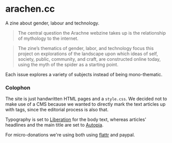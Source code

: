 arachen.cc
================
A zine about gender, labour and technology.

> The central question the Arachne webzine takes up is the relationship of mythology to the internet.

> The zine’s thematics of gender, labor, and technology focus this project on explorations of the landscape upon which ideas of self, society, public, community, and craft, are constructed online today, using the myth of the spider as a starting point.

Each issue explores a variety of subjects instead of being mono-thematic.

### Colophon

The site is just handwritten HTML pages and a `style.css`.
We decided not to make use of a CMS because we wanted to directly mark the text articles up with tags, since the editorial process is also that.

Typography is set to [Liberation](http://usemodify.com/fonts/liberation/) for the body text, whereas articles' headlines and the main title are set to [Autopia](http://autopia-type.tumblr.com).

For micro-donations we're using both using [flattr](https://flattr.com) and paypal.

